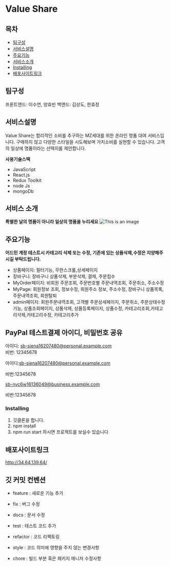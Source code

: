 # Value Share

## 목차

- [팀구성](#팀구성)
- [서비스설명](#서비스설명)
- [주요기능](#주요기능)
- [서비스소개](#서비스소개)
- [Installing](#Installing)
- [배포사이트링크](#배포사이트링크)
<!--  Other options to write Readme
- [Deployment](#deployment)
- [Used or Referenced Projects](Used-or-Referenced-Projects)
  -->

## 팀구성

프론트엔드: 이수연, 양효빈
백앤드: 김상도, 한효정

## 서비스설명

Value Share는 합리적인 소비를 추구하는 MZ세대를 위한 온라인 명품 대여 서비스입니다.
구매하지 않고 다양한 스타일을 시도해보며 가치소비를 실현할 수 있습니다.
고객의 일상에 명품이라는 선택지를 제안합니다.

**사용기술스택**

- JavaScript
- React.js
- Redux Toolkit
- node Js
- mongoDb

## 서비스 소개

**특별한 날의 명품이 아니라 일상의 명품을 누리세요**
![This is an image](https://ibb.co/Pz9cwyz)

## 주요기능

**어드민 계정 테스트시 카테고리 삭제 또는 수정, 기존에 있는 상품삭제,수정은 지양해주시길 부탁드립니다.**

- 상품페이지: 필터기능, 무한스크롤,상세페이지
- 장바구니: 장바구니 상품삭제, 부분삭제, 결제, 주문접수
- MyOrder페이지: 비회원 주문조회, 주문번호별 주문내역조회, 주문취소, 주소수정
- MyPage: 회원정보 조회, 정보수정, 회원주소 정보, 주소수정, 장바구니 상품목록,주문내역조회, 회원탈퇴
- admin페이지: 회원주문내역조회, 고객별 주문상세페이지, 주문취소, 주문상태수정기능,
  상품조회페이지, 상품삭제, 상품등록페이지, 상품수정, 카테고리조회,카테고리삭제,카테고리수정,
  카테고리추가

## PayPal 테스트결제 아이디, 비밀번호 공유

아이디: sb-siena16207480@personal.example.com<br>
비번: 12345678

아이디:[sb-siena16207480@personal.example.com](mailto:sb-siena16207480@personal.example.com)<br>

비번:12345678

[sb-nvc6w16136049@business.example.com](mailto:sb-nvc6w16136049@business.example.com)<br>

비번:12345678

### Installing

1. 깃클론을 합니다.
2. npm install
3. npm run start 하시면 프로젝트를 보실수 있습니다

## 배포사이트링크

http://34.64.139.64/

## 깃 커밋 컨벤션

- feature : 새로운 기능 추가

- fix : 버그 수정

- docs : 문서 수정

- test : 테스트 코드 추가

- refactor : 코드 리팩토링

- style : 코드 의미에 영향을 주지 않는 변경사항

- chore : 빌드 부분 혹은 패키지 매니저 수정사항
